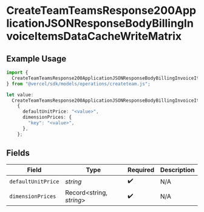 # CreateTeamTeamsResponse200ApplicationJSONResponseBodyBillingInvoiceItemsDataCacheWriteMatrix

## Example Usage

```typescript
import {
  CreateTeamTeamsResponse200ApplicationJSONResponseBodyBillingInvoiceItemsDataCacheWriteMatrix,
} from "@vercel/sdk/models/operations/createteam.js";

let value:
  CreateTeamTeamsResponse200ApplicationJSONResponseBodyBillingInvoiceItemsDataCacheWriteMatrix =
    {
      defaultUnitPrice: "<value>",
      dimensionPrices: {
        "key": "<value>",
      },
    };
```

## Fields

| Field                    | Type                     | Required                 | Description              |
| ------------------------ | ------------------------ | ------------------------ | ------------------------ |
| `defaultUnitPrice`       | *string*                 | :heavy_check_mark:       | N/A                      |
| `dimensionPrices`        | Record<string, *string*> | :heavy_check_mark:       | N/A                      |